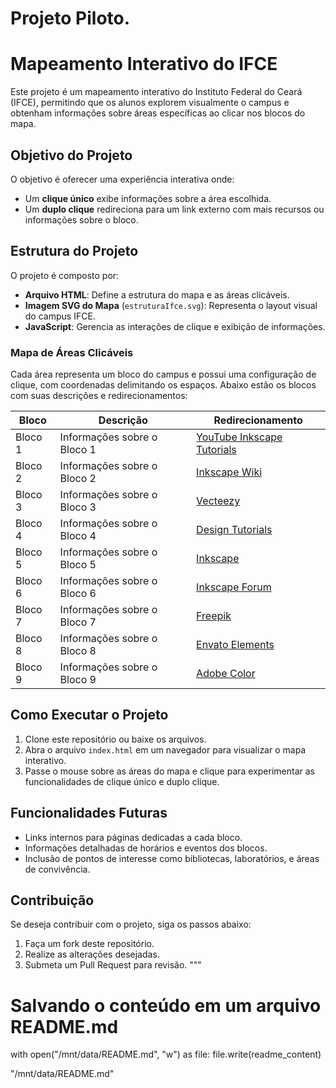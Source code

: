 # Projeto Piloto.


# Mapeamento Interativo do IFCE

Este projeto é um mapeamento interativo do Instituto Federal do Ceará (IFCE), permitindo que os alunos explorem visualmente o campus e obtenham informações sobre áreas específicas ao clicar nos blocos do mapa.

## Objetivo do Projeto

O objetivo é oferecer uma experiência interativa onde:
- Um **clique único** exibe informações sobre a área escolhida.
- Um **duplo clique** redireciona para um link externo com mais recursos ou informações sobre o bloco.

## Estrutura do Projeto

O projeto é composto por:
- **Arquivo HTML**: Define a estrutura do mapa e as áreas clicáveis.
- **Imagem SVG do Mapa** (`estruturaIfce.svg`): Representa o layout visual do campus IFCE.
- **JavaScript**: Gerencia as interações de clique e exibição de informações.

### Mapa de Áreas Clicáveis

Cada área representa um bloco do campus e possui uma configuração de clique, com coordenadas delimitando os espaços. Abaixo estão os blocos com suas descrições e redirecionamentos:

| Bloco      | Descrição                     | Redirecionamento                                                                                           |
|------------|--------------------------------|-----------------------------------------------------------------------------------------------------------|
| Bloco 1    | Informações sobre o Bloco 1    | [YouTube Inkscape Tutorials](https://www.youtube.com/results?search_query=inkscape+tutorials)              |
| Bloco 2    | Informações sobre o Bloco 2    | [Inkscape Wiki](https://wiki.inkscape.org/wiki/index.php/Main_Page)                                       |
| Bloco 3    | Informações sobre o Bloco 3    | [Vecteezy](https://www.vecteezy.com)                                                                       |
| Bloco 4    | Informações sobre o Bloco 4    | [Design Tutorials](https://design.tutsplus.com/categories/vector)                                         |
| Bloco 5    | Informações sobre o Bloco 5    | [Inkscape](https://inkscape.org)                                                                           |
| Bloco 6    | Informações sobre o Bloco 6    | [Inkscape Forum](https://inkscape.org/forums/)                                                             |
| Bloco 7    | Informações sobre o Bloco 7    | [Freepik](https://www.freepik.com)                                                                         |
| Bloco 8    | Informações sobre o Bloco 8    | [Envato Elements](https://elements.envato.com/)                                                            |
| Bloco 9    | Informações sobre o Bloco 9    | [Adobe Color](https://color.adobe.com/create)                                                              |

## Como Executar o Projeto

1. Clone este repositório ou baixe os arquivos.
2. Abra o arquivo `index.html` em um navegador para visualizar o mapa interativo.
3. Passe o mouse sobre as áreas do mapa e clique para experimentar as funcionalidades de clique único e duplo clique.

## Funcionalidades Futuras

- Links internos para páginas dedicadas a cada bloco.
- Informações detalhadas de horários e eventos dos blocos.
- Inclusão de pontos de interesse como bibliotecas, laboratórios, e áreas de convivência.

## Contribuição

Se deseja contribuir com o projeto, siga os passos abaixo:
1. Faça um fork deste repositório.
2. Realize as alterações desejadas.
3. Submeta um Pull Request para revisão.
"""

# Salvando o conteúdo em um arquivo README.md
with open("/mnt/data/README.md", "w") as file:
    file.write(readme_content)

"/mnt/data/README.md"
